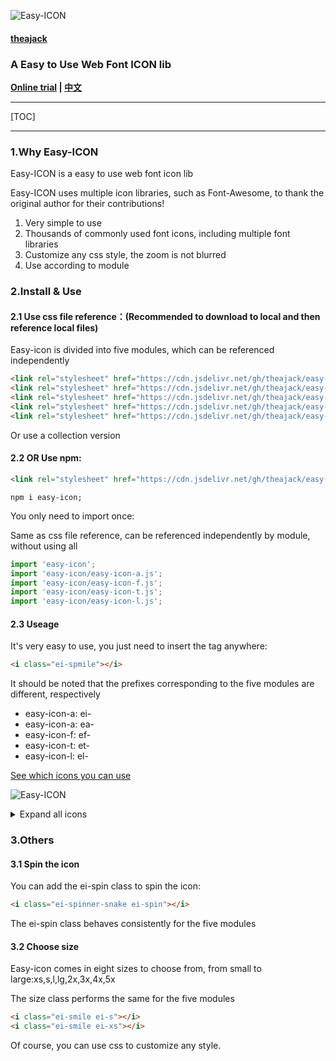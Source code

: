![Easy-ICON](https://github.com/theajack/easy-icon/blob/master/assets/images/logo-black.png?raw=true)

#### [theajack](https://www.theajack.com/)
### A Easy to Use Web Font ICON lib

**[Online trial](https://theajack.gitee.io/easy-icon/) | [中文](https://github.com/theajack/easy-icon/blob/master/README_CN.md)**

----

[TOC]

----

### 1.Why Easy-ICON

Easy-ICON is a easy to use web font icon lib

Easy-ICON uses multiple icon libraries, such as Font-Awesome, to thank the original author for their contributions!

1. Very simple to use
2. Thousands of commonly used font icons, including multiple font libraries
3. Customize any css style, the zoom is not blurred
4. Use according to module

### 2.Install & Use

#### 2.1 Use css file reference：(Recommended to download to local and then reference local files)

Easy-icon is divided into five modules, which can be referenced independently

```html
<link rel="stylesheet" href="https://cdn.jsdelivr.net/gh/theajack/easy-icon/dist/easy-icon.css">
<link rel="stylesheet" href="https://cdn.jsdelivr.net/gh/theajack/easy-icon/dist/easy-icon-a.css">
<link rel="stylesheet" href="https://cdn.jsdelivr.net/gh/theajack/easy-icon/dist/easy-icon-f.css">
<link rel="stylesheet" href="https://cdn.jsdelivr.net/gh/theajack/easy-icon/dist/easy-icon-t.css">
<link rel="stylesheet" href="https://cdn.jsdelivr.net/gh/theajack/easy-icon/dist/easy-icon-l.css">
```

Or use a collection version

#### 2.2 OR Use npm:

```html
<link rel="stylesheet" href="https://cdn.jsdelivr.net/gh/theajack/easy-icon/dist/easy-icon-all.css">
```

```
npm i easy-icon;
```

You only need to import once:

Same as css file reference, can be referenced independently by module, without using all

```js
import 'easy-icon';
import 'easy-icon/easy-icon-a.js';
import 'easy-icon/easy-icon-f.js';
import 'easy-icon/easy-icon-t.js';
import 'easy-icon/easy-icon-l.js';
```

#### 2.3 Useage

It's very easy to use, you just need to insert the tag anywhere:

```html
<i class="ei-spmile"></i>
```

It should be noted that the prefixes corresponding to the five modules are different, respectively

- easy-icon-a: ei-
- easy-icon-a: ea-
- easy-icon-f: ef-
- easy-icon-t: et-
- easy-icon-l: el-

[See which icons you can use](https://theajack.gitee.io/easy-icon/)

![Easy-ICON](https://cdn.jsdelivr.net/gh/theajack/easy-icon/assets/images/icons1.png)

<details>
    <summary>Expand all icons</summary>

![Easy-ICON](https://cdn.jsdelivr.net/gh/theajack/easy-icon/assets/images/icons2.png)

![Easy-ICON](https://cdn.jsdelivr.net/gh/theajack/easy-icon/assets/images/icons3.png)

![Easy-ICON](https://cdn.jsdelivr.net/gh/theajack/easy-icon/assets/images/icons4.png)

![Easy-ICON](https://cdn.jsdelivr.net/gh/theajack/easy-icon/assets/images/icons5.png)

</details>

### 3.Others

#### 3.1 Spin the icon

You can add the ei-spin class to spin the icon:

```html
<i class="ei-spinner-snake ei-spin"></i>
```

The ei-spin class behaves consistently for the five modules

#### 3.2 Choose size

Easy-icon comes in eight sizes to choose from, from small to large:xs,s,l,lg,2x,3x,4x,5x

The size class performs the same for the five modules

```html
<i class="ei-smile ei-s"></i>
<i class="ei-smile ei-xs"></i>
```

Of course, you can use css to customize any style.


